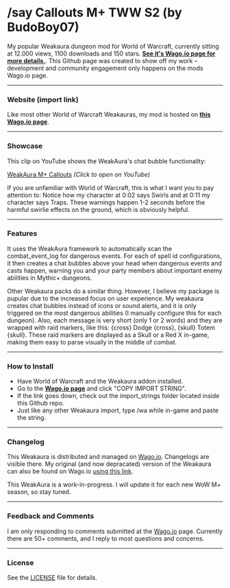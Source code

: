 
# /say Callouts M+ TWW S2 (by BudoBoy07)

My popular Weakaura dungeon mod for World of Warcraft, currently sitting at 12.000 views, 1100 downloads and 150 stars. **[See it's Wago.io page for more details.](https://wago.io/6CDe7U7t6)**. This Github page was created to show off my work – development and community engagement only happens on the mods Wago.io page.

---

### Website (import link)

Like most other World of Warcraft Weakauras, my mod is hosted on **[this Wago.io page](https://wago.io/6CDe7U7t6)**.

---

### Showcase

This clip on YouTube shows the WeakAura's chat bubble functionality:

[WeakAura M+ Callouts](https://www.youtube.com/watch?v=JSiVJAfD0WQ)
*(Click to open on YouTube)*

If you are unfamiliar with World of Warcraft, this is what I want you to pay attention to:
Notice how my character at 0:02 says Swirls and at 0:11 my character says Traps.
These warnings happen 1-2 seconds before the harmful swirlie effects on the ground, which is obviously helpful.

---

### Features

It uses the WeakAura framework to automatically scan the combat_event_log for dangerous events. For each of spell id configurations, it then creates a chat bubbles above your head when dangerous events and casts happen, warning you and your party members about important enemy abilities in Mythic+ dungeons.

Other Weakaura packs do a similar thing. However, I believe my package is pupular due to the increased focus on user experience. My weakaura creates chat bubbles instead of icons or sound alerts, and it is only triggered on the most dangerous abilities (I manually configure this for each dungeon). Also, each message is very short (only 1 or 2 words) and they are wrapped with raid markers, like this:
{cross} Dodge {cross}, {skull} Totem {skull}. These raid markers are displayed as a Skull or a Red X in-game, making them easy to parse visually in the middle of combat.

---

### How to Install

- Have World of Warcraft and the Weakaura addon installed.
- Go to the **[Wago.io page](https://wago.io/6CDe7U7t6)** and click "COPY IMPORT STRING".
- If the link goes down, check out the import_strings folder located inside this Github repo.
- Just like any other Weakaura import, type /wa while in-game and paste the string.

---

### Changelog

This Weakaura is distributed and managed on [Wago.io](https://wago.io/6CDe7U7t6).
Changelogs are visible there. My original (and now depracated) version of the Weakaura can also be found on Wago.io [using this link](https://wago.io/Zs6k2dJOt).

This WeakAura is a work-in-progress. I will update it for each new WoW M+ season, so stay tuned.

---

### Feedback and Comments

I am only responding to comments submitted at the [Wago.io](https://wago.io/6CDe7U7t6) page. Currently there are 50+ comments, and I reply to most questions and concerns.

---

### License

See the [LICENSE](./LICENSE) file for details.

